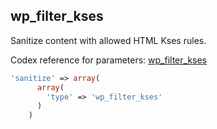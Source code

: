 ## wp_filter_kses

Sanitize content with allowed HTML Kses rules.

Codex reference for parameters: [wp_filter_kses](http://codex.wordpress.org/Function_Reference/wp_filter_kses)

```php
'sanitize' => array(
      array(
        'type' => 'wp_filter_kses'
      )
    )
```
